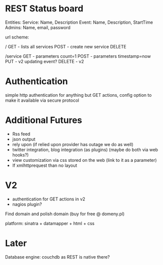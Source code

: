 REST Status board
=================

Entities:
  Service: Name, Description
  Event: Name, Description, StartTime
  Admins: Name, email, password

url scheme:

/
  GET  - lists all services
  POST - create new service
  DELETE
  
/service
  GET  - parameters count=1
  POST - parameters timestamp=now
  PUT  - v2 updating event?
  DELETE - v2

Authentication
==============

simple http authentication for anything but GET actions, config option to make it available via secure protocol


Additional Futures
==================
 * Rss feed
 * json output
 * rely upon (if relied upon provider has outage we do as well)
 * twitter integration, blog integration (as plugins) (maybe do both via web hooks?)
 * view customization via css stored on the web (link to it as a parameter)
 * If xmlhttprequest than no layout

V2
==
 * authentication for GET actions in v2
 * nagios plugin? 

Find domain and polish domain (buy for free @ domeny.pl)

platform: sinatra + datamapper + html + css

Later
=====
Database engine: couchdb as REST is native there?
